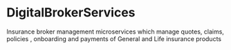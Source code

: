 # DigitalBrokerServices
 Insurance broker management microservices which manage quotes, claims, policies , onboarding and payments of General and Life insurance products
